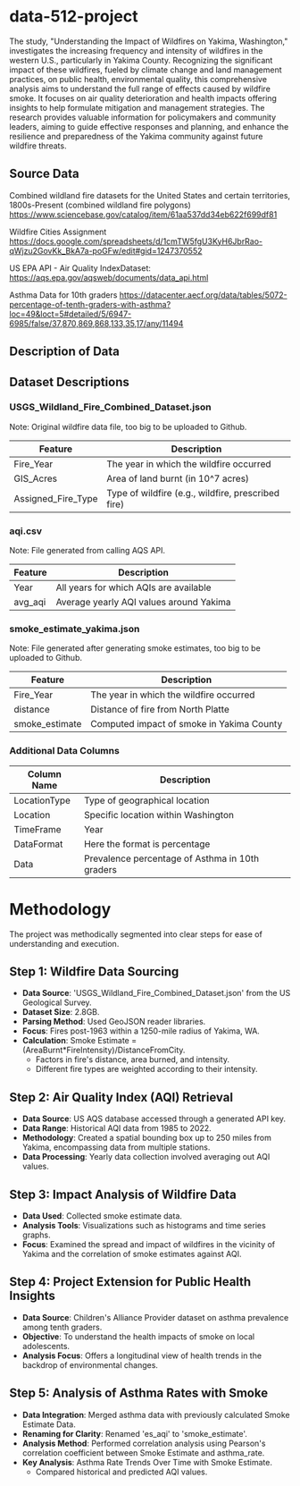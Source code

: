 # data-512-project
The study, "Understanding the Impact of Wildfires on Yakima, Washington," investigates the increasing frequency and intensity of wildfires in the western U.S., particularly in Yakima County. Recognizing the significant impact of these wildfires, fueled by climate change and land management practices, on public health, environmental quality, this comprehensive analysis aims to understand the full range of effects caused by wildfire smoke. It focuses on air quality deterioration and health impacts offering insights to help formulate mitigation and management strategies. The research provides valuable information for policymakers and community leaders, aiming to guide effective responses and planning, and enhance the resilience and preparedness of the Yakima community against future wildfire threats.


## Source Data
Combined wildland fire datasets for the United States and certain territories, 1800s-Present (combined wildland fire polygons) https://www.sciencebase.gov/catalog/item/61aa537dd34eb622f699df81

Wildfire Cities Assignment https://docs.google.com/spreadsheets/d/1cmTW5fgU3KyH6JbrRao-qWjzu2GovKk_BkA7a-poGFw/edit#gid=1247370552

US EPA API - Air Quality IndexDataset: https://aqs.epa.gov/aqsweb/documents/data_api.html

Asthma Data for 10th graders https://datacenter.aecf.org/data/tables/5072-percentage-of-tenth-graders-with-asthma?loc=49&loct=5#detailed/5/6947-6985/false/37,870,869,868,133,35,17/any/11494

## Description of Data

## Dataset Descriptions

### USGS_Wildland_Fire_Combined_Dataset.json
Note: Original wildfire data file, too big to be uploaded to Github.

| Feature            | Description                                |
|--------------------|--------------------------------------------|
| Fire_Year          | The year in which the wildfire occurred    |
| GIS_Acres          | Area of land burnt (in 10^7 acres)         |
| Assigned_Fire_Type | Type of wildfire (e.g., wildfire, prescribed fire) |

### aqi.csv
Note: File generated from calling AQS API.

| Feature | Description                                  |
|---------|----------------------------------------------|
| Year    | All years for which AQIs are available       |
| avg_aqi | Average yearly AQI values around Yakima     |

### smoke_estimate_yakima.json
Note: File generated after generating smoke estimates, too big to be uploaded to Github.

| Feature        | Description                                  |
|----------------|----------------------------------------------|
| Fire_Year      | The year in which the wildfire occurred      |
| distance       | Distance of fire from North Platte           |
| smoke_estimate | Computed impact of smoke in Yakima County    |

### Additional Data Columns

| Column Name   | Description                                  |
|---------------|----------------------------------------------|
| LocationType  | Type of geographical location                |
| Location      | Specific location within Washington          |
| TimeFrame     | Year                                         |
| DataFormat    | Here the format is percentage                |
| Data          | Prevalence percentage of Asthma in 10th graders |


# Methodology

The project was methodically segmented into clear steps for ease of understanding and execution.

## Step 1: Wildfire Data Sourcing
- **Data Source**: 'USGS_Wildland_Fire_Combined_Dataset.json' from the US Geological Survey.
- **Dataset Size**: 2.8GB.
- **Parsing Method**: Used GeoJSON reader libraries.
- **Focus**: Fires post-1963 within a 1250-mile radius of Yakima, WA.
- **Calculation**: Smoke Estimate = (AreaBurnt*FireIntensity)/DistanceFromCity.
  - Factors in fire's distance, area burned, and intensity.
  - Different fire types are weighted according to their intensity.

## Step 2: Air Quality Index (AQI) Retrieval
- **Data Source**: US AQS database accessed through a generated API key.
- **Data Range**: Historical AQI data from 1985 to 2022.
- **Methodology**: Created a spatial bounding box up to 250 miles from Yakima, encompassing data from multiple stations. 
- **Data Processing**: Yearly data collection involved averaging out AQI values.

## Step 3: Impact Analysis of Wildfire Data
- **Data Used**: Collected smoke estimate data.
- **Analysis Tools**: Visualizations such as histograms and time series graphs.
- **Focus**: Examined the spread and impact of wildfires in the vicinity of Yakima and the correlation of smoke estimates against AQI.

## Step 4: Project Extension for Public Health Insights
- **Data Source**: Children's Alliance Provider dataset on asthma prevalence among tenth graders.
- **Objective**: To understand the health impacts of smoke on local adolescents.
- **Analysis Focus**: Offers a longitudinal view of health trends in the backdrop of environmental changes.

## Step 5: Analysis of Asthma Rates with Smoke
- **Data Integration**: Merged asthma data with previously calculated Smoke Estimate Data.
- **Renaming for Clarity**: Renamed 'es_aqi' to 'smoke_estimate'.
- **Analysis Method**: Performed correlation analysis using Pearson's correlation coefficient between Smoke Estimate and asthma_rate.
- **Key Analysis**: Asthma Rate Trends Over Time with Smoke Estimate.
  - Compared historical and predicted AQI values.


